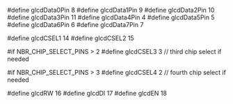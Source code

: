 #define glcdData0Pin        8
#define glcdData1Pin        9
#define glcdData2Pin        10
#define glcdData3Pin        11
#define glcdData4Pin        4
#define glcdData5Pin        5
#define glcdData6Pin        6
#define glcdData7Pin        7


#define glcdCSEL1        14
#define glcdCSEL2        15

#if NBR_CHIP_SELECT_PINS > 2
#define glcdCSEL3         3   // third chip select if needed

#if NBR_CHIP_SELECT_PINS > 3
#define glcdCSEL4         2   // fourth chip select if needed

#define glcdRW           16
#define glcdDI           17
#define glcdEN           18
